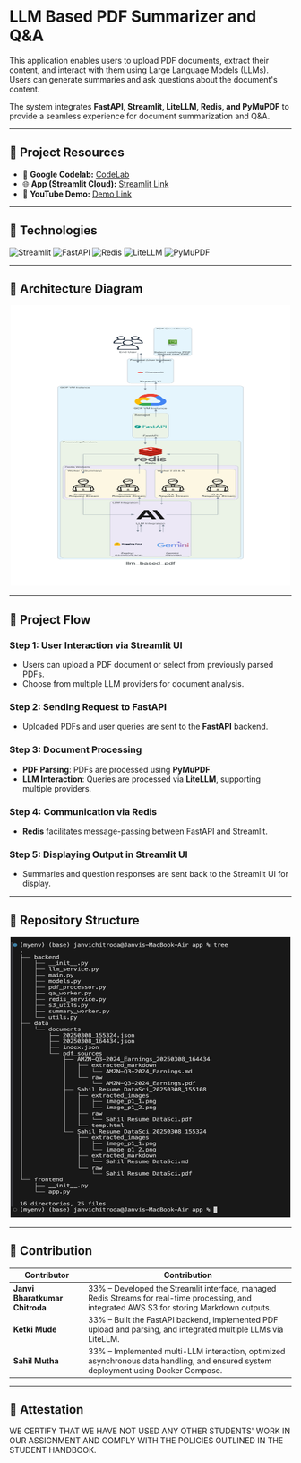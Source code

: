 # **LLM Based PDF Summarizer and Q&A**

This application enables users to upload PDF documents, extract their content, and interact with them using Large Language Models (LLMs). Users can generate summaries and ask questions about the document's content.

The system integrates **FastAPI, Streamlit, LiteLLM, Redis, and PyMuPDF** to provide a seamless experience for document summarization and Q&A.

---

## **🔹 Project Resources**
- 📘 **Google Codelab:** [CodeLab](https://codelabs-preview.appspot.com/?file_id=1hPCU5x2u_ScKymQ9kOzVvBSwTSchBZSsRMf5WwqaruQ#9)
- 🌐 **App (Streamlit Cloud):** [Streamlit Link](https://llm-based-pdf-summarizer-and-qna-app.streamlit.app/)  
- 🎥 **YouTube Demo:** [Demo Link](https://youtu.be/your-demo-link)  

---

## **🔹 Technologies**

![Streamlit](https://img.shields.io/badge/-Streamlit-FF4B4B?style=for-the-badge&logo=streamlit&logoColor=white)
![FastAPI](https://img.shields.io/badge/-FastAPI-009688?style=for-the-badge&logo=fastapi&logoColor=white)
![Redis](https://img.shields.io/badge/-Redis-DC382D?style=for-the-badge&logo=redis&logoColor=white)
![LiteLLM](https://img.shields.io/badge/-LiteLLM-0078D7?style=for-the-badge&logo=OpenAI&logoColor=white)
![PyMuPDF](https://img.shields.io/badge/-PyMuPDF-4B8BBE?style=for-the-badge&logo=python&logoColor=white)

---

## **🔹 Architecture Diagram**

<p align="center">
  <img src="https://github.com/Damg7245-BigDataIntelligence/LLM_Based_PDF_Summarizer_and_QA/blob/main/architecture-diagram/llm_based_pdf.png"
       alt="Architecture Diagram" width="500" height="500">
</p>

---

## **🔹 Project Flow**

### **Step 1: User Interaction via Streamlit UI**
- Users can upload a PDF document or select from previously parsed PDFs.
- Choose from multiple LLM providers for document analysis.

### **Step 2: Sending Request to FastAPI**
- Uploaded PDFs and user queries are sent to the **FastAPI** backend.

### **Step 3: Document Processing**
- **PDF Parsing**: PDFs are processed using **PyMuPDF**.
- **LLM Interaction**: Queries are processed via **LiteLLM**, supporting multiple providers.

### **Step 4: Communication via Redis**
- **Redis** facilitates message-passing between FastAPI and Streamlit.

### **Step 5: Displaying Output in Streamlit UI**
- Summaries and question responses are sent back to the Streamlit UI for display.

---
## **🔹 Repository Structure**
<p align="center">
  <img src="https://github.com/Damg7245-BigDataIntelligence/LLM_Based_PDF_Summarizer_and_QA/blob/main/architecture-diagram/input_icons/tree.png"
        width="500" height="500">
</p>

---

## **🔹 Contribution**

| **Contributor**                    | **Contribution**                                                                                           |
|-------------------------------------|-----------------------------------------------------------------------------------------------------------|
| **Janvi Bharatkumar Chitroda**      | 33% – Developed the Streamlit interface,  managed Redis Streams for real-time processing, and integrated AWS S3 for storing Markdown outputs. |
| **Ketki Mude**                      | 33% – Built the FastAPI backend, implemented PDF upload and parsing, and integrated multiple LLMs via LiteLLM. |
| **Sahil Mutha**                     | 33% – Implemented multi-LLM interaction, optimized asynchronous data handling, and ensured system deployment using Docker Compose. |
----------


## **🔹 Attestation**

WE CERTIFY THAT WE HAVE NOT USED ANY OTHER STUDENTS' WORK IN OUR ASSIGNMENT AND COMPLY WITH THE POLICIES OUTLINED IN THE STUDENT HANDBOOK.

